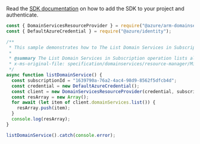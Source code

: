 Read the [SDK documentation](https://github.com/Azure/azure-sdk-for-js/blob/%40azure%2Farm-domainservices_4.0.1/sdk/domainservices/arm-domainservices/README.md) on how to add the SDK to your project and authenticate.

```javascript
const { DomainServicesResourceProvider } = require("@azure/arm-domainservices");
const { DefaultAzureCredential } = require("@azure/identity");

/**
 * This sample demonstrates how to The List Domain Services in Subscription operation lists all the domain services available under the given subscription (and across all resource groups within that subscription).
 *
 * @summary The List Domain Services in Subscription operation lists all the domain services available under the given subscription (and across all resource groups within that subscription).
 * x-ms-original-file: specification/domainservices/resource-manager/Microsoft.AAD/stable/2021-05-01/examples/ListDomainServicesBySubscription.json
 */
async function listDomainService() {
  const subscriptionId = "1639790a-76a2-4ac4-98d9-8562f5dfcb4d";
  const credential = new DefaultAzureCredential();
  const client = new DomainServicesResourceProvider(credential, subscriptionId);
  const resArray = new Array();
  for await (let item of client.domainServices.list()) {
    resArray.push(item);
  }
  console.log(resArray);
}

listDomainService().catch(console.error);
```
